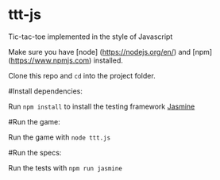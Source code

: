 # ttt-js
Tic-tac-toe implemented in the style of Javascript

Make sure you have [node] (https://nodejs.org/en/) and [npm] (https://www.npmjs.com) installed.

Clone this repo and `cd` into the project folder.

#Install dependencies:

Run `npm install` to install the testing framework [Jasmine](http://jasmine.github.io)

#Run the game:

Run the game with `node ttt.js`

#Run the specs:

Run the tests with `npm run jasmine`
